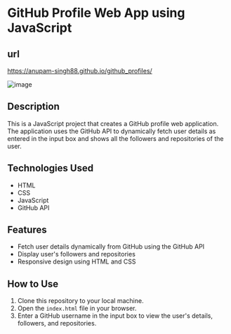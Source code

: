 # GitHub Profile Web App using JavaScript

## url
https://anupam-singh88.github.io/github_profiles/

![image](https://github.com/anupam-singh88/github_profiles/assets/89381022/038352d7-e6b0-4a3a-a636-7af70fabc62b)

## Description
This is a JavaScript project that creates a GitHub profile web application. The application uses the GitHub API to dynamically fetch user details as entered in the input box and shows all the followers and repositories of the user.

## Technologies Used
- HTML
- CSS
- JavaScript
- GitHub API

## Features
- Fetch user details dynamically from GitHub using the GitHub API
- Display user's followers and repositories
- Responsive design using HTML and CSS

## How to Use
1. Clone this repository to your local machine.
2. Open the `index.html` file in your browser.
3. Enter a GitHub username in the input box to view the user's details, followers, and repositories.


